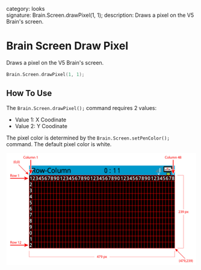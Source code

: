 category: looks  
signature: Brain.Screen.drawPixel(1, 1);
description: Draws a pixel on the V5 Brain's screen.

# Brain Screen Draw Pixel
Draws a pixel on the V5 Brain's screen.

```cpp
Brain.Screen.drawPixel(1, 1);
```

## How To Use

The `Brain.Screen.drawPixel();` command requires 2 values:

* Value 1: X Coodinate
* Value 2: Y Coodinate

The pixel color is determined by the `Brain.Screen.setPenColor();` command. The default pixel color is white.

![brain_screen_info](v5_row_column_brain.jpg)

<advanced>
</advanced>